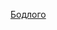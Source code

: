[Бодлого](https://www.hackerrank.com/challenges/detect-whether-a-linked-list-contains-a-cycle/problem)